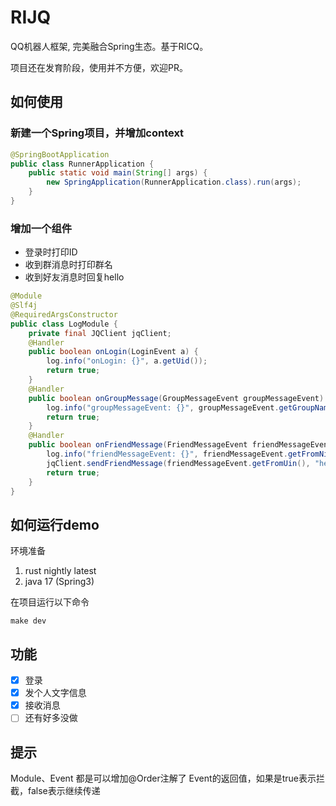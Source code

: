 RIJQ
====

QQ机器人框架, 完美融合Spring生态。基于RICQ。

项目还在发育阶段，使用并不方便，欢迎PR。


## 如何使用

### 新建一个Spring项目，并增加context

```java
@SpringBootApplication
public class RunnerApplication {
	public static void main(String[] args) {
		new SpringApplication(RunnerApplication.class).run(args);
	}
}
```

### 增加一个组件

- 登录时打印ID
- 收到群消息时打印群名
- 收到好友消息时回复hello

```java
@Module
@Slf4j
@RequiredArgsConstructor
public class LogModule {
    private final JQClient jqClient;
    @Handler
    public boolean onLogin(LoginEvent a) {
        log.info("onLogin: {}", a.getUid());
        return true;
    }
    @Handler
    public boolean onGroupMessage(GroupMessageEvent groupMessageEvent) {
        log.info("groupMessageEvent: {}", groupMessageEvent.getGroupName());
        return true;
    }
    @Handler
    public boolean onFriendMessage(FriendMessageEvent friendMessageEvent) {
        log.info("friendMessageEvent: {}", friendMessageEvent.getFromNick());
        jqClient.sendFriendMessage(friendMessageEvent.getFromUin(), "hello");
        return true;
    }
}
```

## 如何运行demo

环境准备

1. rust nightly latest
2. java 17 (Spring3)

在项目运行以下命令

```shell
make dev
```

## 功能

- [x] 登录
- [x] 发个人文字信息
- [x] 接收消息
- [ ] 还有好多没做

## 提示

Module、Event 都是可以增加@Order注解了
Event的返回值，如果是true表示拦截，false表示继续传递
